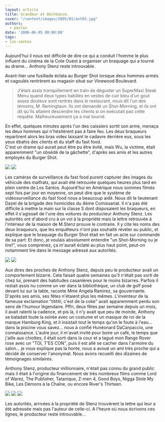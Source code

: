 ```yaml
---
layout: article
title: Grandeur et Déchéance.
cover: "/content/images/2005/01/ant03.jpg"
authors:
  - pavlov
date: '2006-06-05 00:00:00'
tags:
- los-santos
---
```


Aujourd'hui il nous est difficile de dire ce qui a conduit l'homme le plus influent du cinéma de la Cote Ouest à organiser un braquage qui a tourné au drame... Anthony Stenz reste introuvable.

Avant-hier une fusillade éclata au Burger Shot lorsque deux hommes armés et cagoulés rentrèrent au magasin situé sur Vinewood Boulevard.

> J'étais assis tranquillement en train de déguster un SuperMaxi Steak Menu quand deux types habillés en vestes de cuir bleu d'un gout assez douteux sont rentrés dans le restaurant, nous dit l'un des témoins, M. Remingtaun. Ils ont demandé un Shot-Morning, et ils ont dit qu'ils allaient descendre les clients si on exécutait pas cette requête. Malheureusement ça a mal tourné.

En effet, quelques minutes après l'un des caissiers sortit son arme, menaça les deux hommes qui n'hésitèrent pas à faire feu. Les deux braqueurs repartirent alors les bras vides laissant le cadavre derrière eux, sous les yeux ébahis des clients et du staff du fast food.  
C'est un drame qui aurait peut être pu être évité, mais Wu, la victime, était apparemment "un obsédé de la gâchette", d'après ses amis et les autres employés du Burger Shot.

![](/content/images/2005/01/ant06.jpg)
![](/content/images/2005/01/ant07.jpg)

Les caméras de surveillance du fast food purent capturer des images du véhicule des malfrats, qui avait été retrouvée quelques heures plus tard en plein centre de Los Santos. Aujourd'hui en Amérique nous sommes filmés sept fois par jour en moyenne, on peut dire que le système de vidéosurveillance du fast food nous a beaucoup aidé. Nous dit le lieutenant Dazel de la brigade des homicides du 4ème Comissariat. Il n'a pas été difficile à mettre la main sur la classe S dont disposaient les braqueurs, en effet il s'agissait de l'une des voitures du producteur Anthony Stenz. Les autorités ont d'abord cru à un vol à la propriété mais la lettre retrouvée à l'intérieur de la maison de M.Stenz prouve le contraire. Il y cite les noms des deux braqueurs, que les enquêteurs n'ont pas souhaité révéler au public, et explique que le braquage du Burger Shot était en fait un acte sur commande de sa part: Et donc, je voulais absolument entendre "un Shot-Morning ou je tire!", vous comprenez, ça m'aurait éclaté au plus haut point, peut-on notamment lire dans le message adressé aux autorités.

![](/content/images/2005/01/ant04.jpg)
![](/content/images/2005/01/ant05.jpg)

Aux dires des proches de Anthony Stenz, depuis peu le producteur avait un comportement bizarre. Cela faisait quatre semaines qu'il n'était pas sorti de chez lui, prenant des habitudes casanières pour le moins bizarres. Parfois il restait assis nu comme un ver dans la bibliothèque, un club de golf posé devant lui sur la table, raconte Mme Angela Ramirez, sa gouvernante. D'après ses amis, ses fêtes n'étaient plus les mêmes. L'inventeur de la fameuse exclamation "titititi, c'est de la coke" avait apparemment perdu son sens de l'humour légendaire. Pffn, deux fêtes par semaine depuis un mois, il avait ralenti la cadence, et pis là, il n'y avait que peu de monde, Anthony se baladait toute la soirée avec un costume et un masque de roi de la marque Hamburg King, et il insistait tout le temps qu'on le foute à l'eau... dans la piscine vous savez... nous à confié Hunéonard DaCarpaccio, une connaissance. L'autre jour, il m'avait invité pour boire un café, le temps que j'aille aux chiottes, il était sorti dans la cour et a tagué mon Range Rover rose avec un "TOI, T'ES CON", puis il est allé se cacher dans l'armoire du salon... je vous explique pas la honte, nous a avoué un ami très proche qui a décidé de conserver l'anonymat. Nous avons recueilli des dizaines de témoignages similaires.

Anthony Stenz, producteur millionnaire, n'était pas connu du grand public mais il était à l'origine du financement de très nombreux films comme Lord of Warez, The Publisher, Tatanique, Z-men 4, Good Boys, Nigga Stole My Bike, Les Démons à la Chaîne, ou encore River's Thirteen.

![](/content/images/2005/01/ant01.jpg)
![](/content/images/2005/01/ant02.jpg)
![](/content/images/2005/01/ant03.jpg)

Les autorités, arrivées à la propriété de Stenz trouvèrent la lettre qui leur a été adressée mais pas l'auteur de celle-ci. A l'heure où nous écrivons ces lignes, le producteur reste introuvable...
